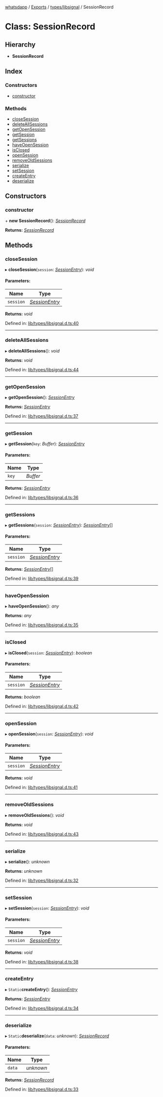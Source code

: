 [whatsdapp](../README.md) / [Exports](../modules.md) / [types/libsignal](../modules/types_libsignal.md) / SessionRecord

# Class: SessionRecord

## Hierarchy

* **SessionRecord**

## Index

### Constructors

* [constructor](types_libsignal.sessionrecord.md#constructor)

### Methods

* [closeSession](types_libsignal.sessionrecord.md#closesession)
* [deleteAllSessions](types_libsignal.sessionrecord.md#deleteallsessions)
* [getOpenSession](types_libsignal.sessionrecord.md#getopensession)
* [getSession](types_libsignal.sessionrecord.md#getsession)
* [getSessions](types_libsignal.sessionrecord.md#getsessions)
* [haveOpenSession](types_libsignal.sessionrecord.md#haveopensession)
* [isClosed](types_libsignal.sessionrecord.md#isclosed)
* [openSession](types_libsignal.sessionrecord.md#opensession)
* [removeOldSessions](types_libsignal.sessionrecord.md#removeoldsessions)
* [serialize](types_libsignal.sessionrecord.md#serialize)
* [setSession](types_libsignal.sessionrecord.md#setsession)
* [createEntry](types_libsignal.sessionrecord.md#createentry)
* [deserialize](types_libsignal.sessionrecord.md#deserialize)

## Constructors

### constructor

\+ **new SessionRecord**(): [*SessionRecord*](types_libsignal.sessionrecord.md)

**Returns:** [*SessionRecord*](types_libsignal.sessionrecord.md)

## Methods

### closeSession

▸ **closeSession**(`session`: [*SessionEntry*](types_libsignal.sessionentry.md)): *void*

#### Parameters:

Name | Type |
------ | ------ |
`session` | [*SessionEntry*](types_libsignal.sessionentry.md) |

**Returns:** *void*

Defined in: [lib/types/libsignal.d.ts:40](https://github.com/realKidDouglas/whatsdapp-lib/blob/5db9bb0/lib/types/libsignal.d.ts#L40)

___

### deleteAllSessions

▸ **deleteAllSessions**(): *void*

**Returns:** *void*

Defined in: [lib/types/libsignal.d.ts:44](https://github.com/realKidDouglas/whatsdapp-lib/blob/5db9bb0/lib/types/libsignal.d.ts#L44)

___

### getOpenSession

▸ **getOpenSession**(): [*SessionEntry*](types_libsignal.sessionentry.md)

**Returns:** [*SessionEntry*](types_libsignal.sessionentry.md)

Defined in: [lib/types/libsignal.d.ts:37](https://github.com/realKidDouglas/whatsdapp-lib/blob/5db9bb0/lib/types/libsignal.d.ts#L37)

___

### getSession

▸ **getSession**(`key`: *Buffer*): [*SessionEntry*](types_libsignal.sessionentry.md)

#### Parameters:

Name | Type |
------ | ------ |
`key` | *Buffer* |

**Returns:** [*SessionEntry*](types_libsignal.sessionentry.md)

Defined in: [lib/types/libsignal.d.ts:36](https://github.com/realKidDouglas/whatsdapp-lib/blob/5db9bb0/lib/types/libsignal.d.ts#L36)

___

### getSessions

▸ **getSessions**(`session`: [*SessionEntry*](types_libsignal.sessionentry.md)): [*SessionEntry*](types_libsignal.sessionentry.md)[]

#### Parameters:

Name | Type |
------ | ------ |
`session` | [*SessionEntry*](types_libsignal.sessionentry.md) |

**Returns:** [*SessionEntry*](types_libsignal.sessionentry.md)[]

Defined in: [lib/types/libsignal.d.ts:39](https://github.com/realKidDouglas/whatsdapp-lib/blob/5db9bb0/lib/types/libsignal.d.ts#L39)

___

### haveOpenSession

▸ **haveOpenSession**(): *any*

**Returns:** *any*

Defined in: [lib/types/libsignal.d.ts:35](https://github.com/realKidDouglas/whatsdapp-lib/blob/5db9bb0/lib/types/libsignal.d.ts#L35)

___

### isClosed

▸ **isClosed**(`session`: [*SessionEntry*](types_libsignal.sessionentry.md)): *boolean*

#### Parameters:

Name | Type |
------ | ------ |
`session` | [*SessionEntry*](types_libsignal.sessionentry.md) |

**Returns:** *boolean*

Defined in: [lib/types/libsignal.d.ts:42](https://github.com/realKidDouglas/whatsdapp-lib/blob/5db9bb0/lib/types/libsignal.d.ts#L42)

___

### openSession

▸ **openSession**(`session`: [*SessionEntry*](types_libsignal.sessionentry.md)): *void*

#### Parameters:

Name | Type |
------ | ------ |
`session` | [*SessionEntry*](types_libsignal.sessionentry.md) |

**Returns:** *void*

Defined in: [lib/types/libsignal.d.ts:41](https://github.com/realKidDouglas/whatsdapp-lib/blob/5db9bb0/lib/types/libsignal.d.ts#L41)

___

### removeOldSessions

▸ **removeOldSessions**(): *void*

**Returns:** *void*

Defined in: [lib/types/libsignal.d.ts:43](https://github.com/realKidDouglas/whatsdapp-lib/blob/5db9bb0/lib/types/libsignal.d.ts#L43)

___

### serialize

▸ **serialize**(): *unknown*

**Returns:** *unknown*

Defined in: [lib/types/libsignal.d.ts:32](https://github.com/realKidDouglas/whatsdapp-lib/blob/5db9bb0/lib/types/libsignal.d.ts#L32)

___

### setSession

▸ **setSession**(`session`: [*SessionEntry*](types_libsignal.sessionentry.md)): *void*

#### Parameters:

Name | Type |
------ | ------ |
`session` | [*SessionEntry*](types_libsignal.sessionentry.md) |

**Returns:** *void*

Defined in: [lib/types/libsignal.d.ts:38](https://github.com/realKidDouglas/whatsdapp-lib/blob/5db9bb0/lib/types/libsignal.d.ts#L38)

___

### createEntry

▸ `Static`**createEntry**(): [*SessionEntry*](types_libsignal.sessionentry.md)

**Returns:** [*SessionEntry*](types_libsignal.sessionentry.md)

Defined in: [lib/types/libsignal.d.ts:34](https://github.com/realKidDouglas/whatsdapp-lib/blob/5db9bb0/lib/types/libsignal.d.ts#L34)

___

### deserialize

▸ `Static`**deserialize**(`data`: *unknown*): [*SessionRecord*](types_libsignal.sessionrecord.md)

#### Parameters:

Name | Type |
------ | ------ |
`data` | *unknown* |

**Returns:** [*SessionRecord*](types_libsignal.sessionrecord.md)

Defined in: [lib/types/libsignal.d.ts:33](https://github.com/realKidDouglas/whatsdapp-lib/blob/5db9bb0/lib/types/libsignal.d.ts#L33)
